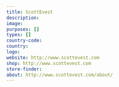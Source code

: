 ```yaml
---
title: ScottEvest
description:
image:
purposes: []
types: []
country-code:
country:
logo:
website: http://www.scottevest.com
shop: http://www.scottevest.com
store-finder:
about: http://www.scottevest.com/about/
---
```

